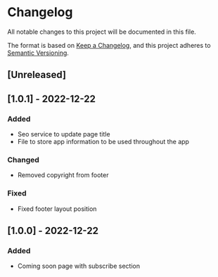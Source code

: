 # Changelog
All notable changes to this project will be documented in this file.

The format is based on [Keep a Changelog](https://keepachangelog.com/en/1.0.0/),
and this project adheres to [Semantic Versioning](https://semver.org/spec/v2.0.0.html).

## [Unreleased]

## [1.0.1] - 2022-12-22
### Added
- Seo service to update page title
- File to store app information to be used throughout the app

### Changed
- Removed copyright from footer

### Fixed
- Fixed footer layout position

## [1.0.0] - 2022-12-22
### Added
- Coming soon page with subscribe section
